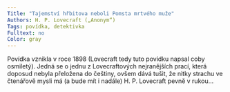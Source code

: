 ```yaml
---
Title: "Tajemství hřbitova neboli Pomsta mrtvého muže"
Authors: H. P. Lovecraft („Anonym“)
Tags: povídka, detektivka
Fulltext: no
Color: gray
---
```

Povídka vznikla v roce 1898 (Lovecraft tedy tuto povídku napsal coby osmiletý). Jedná se o jednu z Lovecraftových nejranějších prací, která doposud nebyla přeložena do češtiny, ovšem dává tušit, že nitky strachu ve čtenářově mysli má (a bude mít i nadále) H. P. Lovecraft pevně v rukou...
